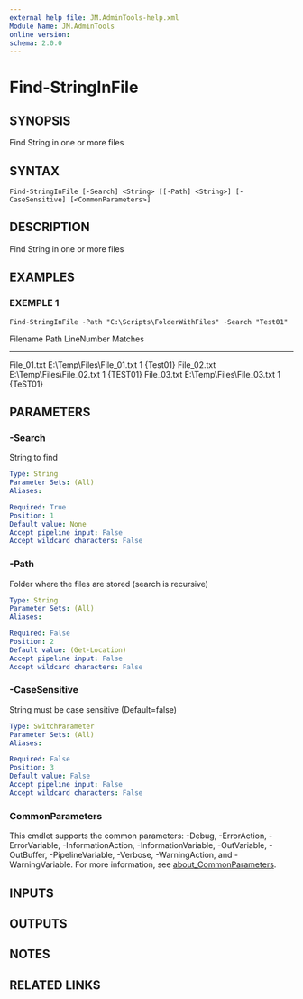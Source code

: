 ```yaml
---
external help file: JM.AdminTools-help.xml
Module Name: JM.AdminTools
online version:
schema: 2.0.0
---
```


# Find-StringInFile

## SYNOPSIS
Find String in one or more files

## SYNTAX

```
Find-StringInFile [-Search] <String> [[-Path] <String>] [-CaseSensitive] [<CommonParameters>]
```

## DESCRIPTION
Find String in one or more files

## EXAMPLES

### EXEMPLE 1
```
Find-StringInFile -Path "C:\Scripts\FolderWithFiles" -Search "Test01"
```

Filename    Path                      LineNumber Matches
--------    ----                      ---------- -------
File_01.txt E:\Temp\Files\File_01.txt          1 {Test01}
File_02.txt E:\Temp\Files\File_02.txt          1 {TEST01}
File_03.txt E:\Temp\Files\File_03.txt          1 {TeST01}

## PARAMETERS

### -Search
String to find

```yaml
Type: String
Parameter Sets: (All)
Aliases:

Required: True
Position: 1
Default value: None
Accept pipeline input: False
Accept wildcard characters: False
```

### -Path
Folder where the files are stored (search is recursive)

```yaml
Type: String
Parameter Sets: (All)
Aliases:

Required: False
Position: 2
Default value: (Get-Location)
Accept pipeline input: False
Accept wildcard characters: False
```

### -CaseSensitive
String must be case sensitive (Default=false)

```yaml
Type: SwitchParameter
Parameter Sets: (All)
Aliases:

Required: False
Position: 3
Default value: False
Accept pipeline input: False
Accept wildcard characters: False
```

### CommonParameters
This cmdlet supports the common parameters: -Debug, -ErrorAction, -ErrorVariable, -InformationAction, -InformationVariable, -OutVariable, -OutBuffer, -PipelineVariable, -Verbose, -WarningAction, and -WarningVariable. For more information, see [about_CommonParameters](http://go.microsoft.com/fwlink/?LinkID=113216).

## INPUTS

## OUTPUTS

## NOTES

## RELATED LINKS
